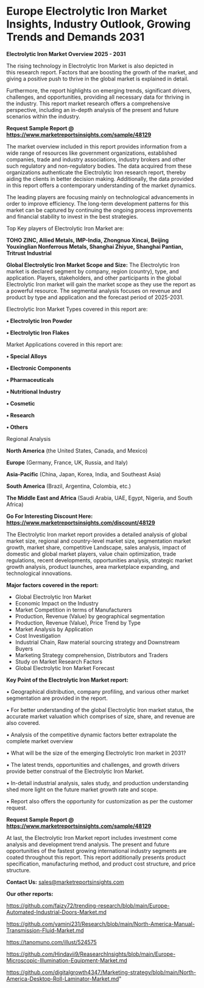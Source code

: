 # Europe Electrolytic Iron Market Insights, Industry Outlook, Growing Trends and Demands 2031

<Strong> Electrolytic Iron Market Overview 2025 - 2031</strong>

The rising technology in Electrolytic Iron Market is also depicted in this research report. Factors that are boosting the growth of the market, and giving a positive push to thrive in the global market is explained in detail.

Furthermore, the report highlights on emerging trends, significant drivers, challenges, and opportunities, providing all necessary data for thriving in the industry. This report market research offers a comprehensive perspective, including an in-depth analysis of the present and future scenarios within the industry.

<strong>Request Sample Report @ <a href=https://www.marketreportsinsights.com/sample/48129>https://www.marketreportsinsights.com/sample/48129</a></strong>

The market overview included in this report provides information from a wide range of resources like government organizations, established companies, trade and industry associations, industry brokers and other such regulatory and non-regulatory bodies. The data acquired from these organizations authenticate the Electrolytic Iron research report, thereby aiding the clients in better decision making. Additionally, the data provided in this report offers a contemporary understanding of the market dynamics.

The leading players are focusing mainly on technological advancements in order to improve efficiency. The long-term development patterns for this market can be captured by continuing the ongoing process improvements and financial stability to invest in the best strategies.

Top Key players of Electrolytic Iron Market are:

<strong>TOHO ZINC, Allied Metals, IMP-India, Zhongnuo Xincai, Beijing Youxinglian Nonferrous Metals, Shanghai Zhiyue, Shanghai Pantian, Tritrust Industrial</strong>

<strong><b>Global Electrolytic Iron Market Scope and Size:</b></strong>
The Electrolytic Iron market is declared segment by company, region (country), type, and application. Players, stakeholders, and other participants in the global Electrolytic Iron market will gain the market scope as they use the report as a powerful resource. The segmental analysis focuses on revenue and product by type and application and the forecast period of 2025-2031.

Electrolytic Iron Market Types covered in this report are:

<strong>•  Electrolytic Iron Powder

•  Electrolytic Iron Flakes</strong>

Market Applications covered in this report are:

<strong>•  Special Alloys

•  Electronic Components

•  Pharmaceuticals

•  Nutritional Industry

•  Cosmetic

•  Research

•  Others</strong> 

Regional Analysis

<strong>North America</strong> (the United States, Canada, and Mexico)

<strong>Europe</strong> (Germany, France, UK, Russia, and Italy)

<strong>Asia-Pacific</strong> (China, Japan, Korea, India, and Southeast Asia)

<strong>South America</strong> (Brazil, Argentina, Colombia, etc.)

<strong>The Middle East and Africa</strong> (Saudi Arabia, UAE, Egypt, Nigeria, and South Africa)

<strong>Go For Interesting Discount Here: <a href=https://www.marketreportsinsights.com/discount/48129>https://www.marketreportsinsights.com/discount/48129</a></strong>

The Electrolytic Iron market report provides a detailed analysis of global market size, regional and country-level market size, segmentation market growth, market share, competitive Landscape, sales analysis, impact of domestic and global market players, value chain optimization, trade regulations, recent developments, opportunities analysis, strategic market growth analysis, product launches, area marketplace expanding, and technological innovations.

<strong><b>Major factors covered in the report:</b></strong>
<ul>
  <li>Global Electrolytic Iron Market </li>
  <li>Economic Impact on the Industry</li>
  <li>Market Competition in terms of Manufacturers</li>
  <li>Production, Revenue (Value) by geographical segmentation</li>
  <li>Production, Revenue (Value), Price Trend by Type</li>
  <li>Market Analysis by Application</li>
  <li>Cost Investigation</li>
  <li>Industrial Chain, Raw material sourcing strategy and Downstream Buyers</li>
  <li>Marketing Strategy comprehension, Distributors and Traders</li>
  <li>Study on Market Research Factors</li>
  <li>Global Electrolytic Iron Market Forecast</li>
</ul>

<strong><b>Key Point of the Electrolytic Iron Market report:</b></strong>

• Geographical distribution, company profiling, and various other market segmentation are provided in the report.

• For better understanding of the global Electrolytic Iron market status, the accurate market valuation which comprises of size, share, and revenue are also covered.

• Analysis of the competitive dynamic factors better extrapolate the complete market overview

• What will be the size of the emerging Electrolytic Iron market in 2031?

• The latest trends, opportunities and challenges, and growth drivers provide better construal of the Electrolytic Iron Market.

• In-detail industrial analysis, sales study, and production understanding shed more light on the future market growth rate and scope.

• Report also offers the opportunity for customization as per the customer request.

<strong>Request Sample Report @ <a href=https://www.marketreportsinsights.com/sample/48129>https://www.marketreportsinsights.com/sample/48129</a></strong>

At last, the Electrolytic Iron Market report includes investment come analysis and development trend analysis. The present and future opportunities of the fastest growing international industry segments are coated throughout this report. This report additionally presents product specification, manufacturing method, and product cost structure, and price structure.

<strong>Contact Us:</strong>
sales@marketreportsinsights.com

<strong>Our other reports:</strong>

<a href=https://github.com/faizy72/trending-research/blob/main/Europe-Automated-Industrial-Doors-Market.md>https://github.com/faizy72/trending-research/blob/main/Europe-Automated-Industrial-Doors-Market.md</a>

<a href=https://github.com/yamini231/Research/blob/main/North-America-Manual-Transmission-Fluid-Market.md>https://github.com/yamini231/Research/blob/main/North-America-Manual-Transmission-Fluid-Market.md</a>

<a href=https://tanomuno.com/illust/524575>https://tanomuno.com/illust/524575</a>

<a href=https://github.com/Hindavii9/ReasearchInsights/blob/main/Europe-Microscopic-Illumination-Equipment-Market.md>https://github.com/Hindavii9/ReasearchInsights/blob/main/Europe-Microscopic-Illumination-Equipment-Market.md</a>

<a href=https://github.com/digitalgrowth4347/Marketing-strategy/blob/main/North-America-Desktop-Roll-Laminator-Market.md>https://github.com/digitalgrowth4347/Marketing-strategy/blob/main/North-America-Desktop-Roll-Laminator-Market.md</a>"
